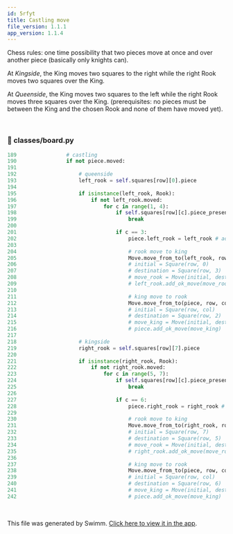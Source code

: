 ```yaml
---
id: 5rfyt
title: Castling move
file_version: 1.1.1
app_version: 1.1.4
---
```


Chess rules: one time possibility that two pieces move at once and over another piece (basically only knights can).

At _Kingside_, the King moves two squares to the right while the right Rook moves two squares over the King.

At _Queenside_, the King moves two squares to the left while the right Rook moves three squares over the King. (prerequisites: no pieces must be between the King and the chosen Rook and none of them have moved yet).

<br/>


<!-- NOTE-swimm-snippet: the lines below link your snippet to Swimm -->
### 📄 classes/board.py
```python
189                # castling
190                if not piece.moved:
191                    
192                    # queenside
193                    left_rook = self.squares[row][0].piece
194    
195                    if isinstance(left_rook, Rook):
196                        if not left_rook.moved:
197                            for c in range(1, 4):
198                                if self.squares[row][c].piece_presence(): # castling abord because of piece presence
199                                    break
200    
201                                if c == 3:
202                                    piece.left_rook = left_rook # adds left rook to queen
203                                    
204                                    # rook move to king
205                                    Move.move_from_to(left_rook, row, 0, row, 3)
206                                    # initial = Square(row, 0)
207                                    # destination = Square(row, 3)
208                                    # move_rook = Move(initial, destination)
209                                    # left_rook.add_ok_move(move_rook)
210    
211                                    # king move to rook
212                                    Move.move_from_to(piece, row, col, row, 2)
213                                    # initial = Square(row, col)
214                                    # destination = Square(row, 2)
215                                    # move_king = Move(initial, destination)
216                                    # piece.add_ok_move(move_king)
217    
218                    # kingside
219                    right_rook = self.squares[row][7].piece
220    
221                    if isinstance(right_rook, Rook):
222                        if not right_rook.moved:
223                            for c in range(5, 7):
224                                if self.squares[row][c].piece_presence(): # castling abord because of piece presence
225                                    break
226    
227                                if c == 6:
228                                    piece.right_rook = right_rook # adds right rook to king
229                                    
230                                    # rook move to king
231                                    Move.move_from_to(right_rook, row, 7, row, 5)
232                                    # initial = Square(row, 7)
233                                    # destination = Square(row, 5)
234                                    # move_rook = Move(initial, destination)
235                                    # right_rook.add_ok_move(move_rook)
236    
237                                    # king move to rook
238                                    Move.move_from_to(piece, row, col, row, 6)
239                                    # initial = Square(row, col)
240                                    # destination = Square(row, 6)
241                                    # move_king = Move(initial, destination)
242                                    # piece.add_ok_move(move_king)
```

<br/>

This file was generated by Swimm. [Click here to view it in the app](https://app.swimm.io/repos/Z2l0aHViJTNBJTNBRkhFLkNoZXNzJTNBJTNBdnJvbmE=/docs/5rfyt).
